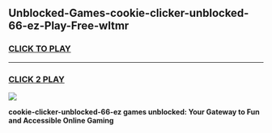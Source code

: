 
## Unblocked-Games-cookie-clicker-unblocked-66-ez-Play-Free-wltmr
<h3>
<a href="https://premium76.site?title=cookie-clicker-unblocked-66-ez&ref=18A1">CLICK TO PLAY</a></h3>
<hr>

<h3>
<a href="https://premium76.site?title=cookie-clicker-unblocked-66-ez&ref=18A1">CLICK 2 PLAY</a>
  
</h3>

<a href="https://premium76.site?title=cookie-clicker-unblocked-66-ez&ref=18A1"><img src="https://clearcache.store/games.png"></a>


**cookie-clicker-unblocked-66-ez games unblocked: Your Gateway to Fun and Accessible Online Gaming**
